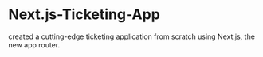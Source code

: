 # Next.js-Ticketing-App

created a cutting-edge ticketing application from scratch using Next.js, the new app router.
